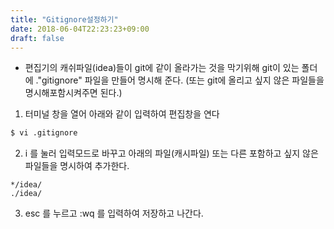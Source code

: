 ```yaml
---
title: "Gitignore설정하기"
date: 2018-06-04T22:23:23+09:00
draft: false
---
```


* 편집기의 캐쉬파일(idea)들이 git에 같이 올라가는 것을 막기위해 git이 있는 폴더에 ."gitignore" 파일을 만들어 명시해 준다. (또는 git에 올리고 싶지 않은 파일들을 명시해포함시켜주면 된다.)

1. 터미널 창을 열어 아래와 같이 입력하여 편집창을 연다

```sh
$ vi .gitignore
```
    
2. i 를 눌러 입력모드로 바꾸고 아래의 파일(캐시파일) 또는 다른 포함하고 싶지 않은 파일들을 명시하여 추가한다.

```
*/idea/
./idea/
```

3. esc 를 누르고 :wq 를 입력하여 저장하고 나간다.


